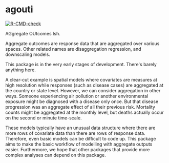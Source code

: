 

agouti
======

<!-- badges: start -->
[![R-CMD-check](https://github.com/timcdlucas/agouti/workflows/R-CMD-check/badge.svg)](https://github.com/timcdlucas/agouti/actions)
<!-- badges: end -->


AGgregate OUtcomes Ish. 

Aggregate outcomes are response data that are aggregated over various spaces. 
Other related names are disaggregation regression, and downscaling models.

This package is in the very early stages of development. There's barely anything here.

A clear-cut example is spatial models where covariates are measures at high resolution while responses (such as disease cases) are aggregated at the country or state level.
However, we can consider aggregation in other ways. 
Someone experiencing air pollution or another environmental exposure might be diagnosed with a disease only once. But that disease progression was an aggregate effect of all their previous risk.
Mortality counts might be aggregated at the monthly level, but deaths actually occur on the second or minute time-scale.

These models typically have an unusual data structure where there are more rows of covariate data than there are rows of response data. 
Therefore, even basic models can be difficult to code up. 
This package aims to make the basic workflow of modelling with aggregate outputs easier.
Furthermore, we hope that other packages that provide more complex analyses can depend on this package.



